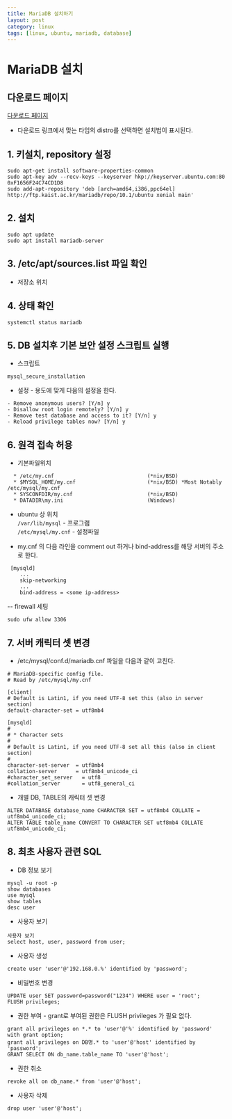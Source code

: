 ```yaml
---
title: MariaDB 설치하기
layout: post
category: linux
tags: [linux, ubuntu, mariadb, database]
---
```


# MariaDB 설치

## 다운로드 페이지
[다운로드 페이지](https://downloads.mariadb.org/mariadb/repositories/#mirror=kaist)
- 다운로드 링크에서 맞는 타입의 distro를 선택하면 설치법이 표시된다.

## 1. 키설치, repository 설정
```
sudo apt-get install software-properties-common
sudo apt-key adv --recv-keys --keyserver hkp://keyserver.ubuntu.com:80 0xF1656F24C74CD1D8
sudo add-apt-repository 'deb [arch=amd64,i386,ppc64el] http://ftp.kaist.ac.kr/mariadb/repo/10.1/ubuntu xenial main'
```

## 2. 설치
```
sudo apt update
sudo apt install mariadb-server
```

## 3. /etc/apt/sources.list 파일 확인
- 저장소 위치

## 4. 상태 확인
```
systemctl status mariadb
```

## 5. DB 설치후 기본 보안 설정 스크립트 실행
- 스크립트
```
mysql_secure_installation
```

- 설정 - 용도에 맞게 다음의 설정을 한다.
```
- Remove anonymous users? [Y/n] y
- Disallow root login remotely? [Y/n] y
- Remove test database and access to it? [Y/n] y
- Reload privilege tables now? [Y/n] y
```

## 6. 원격 접속 허용

- 기본파일위치

```
  * /etc/my.cnf                              (*nix/BSD)
  * $MYSQL_HOME/my.cnf                       (*nix/BSD) *Most Notably /etc/mysql/my.cnf
  * SYSCONFDIR/my.cnf                        (*nix/BSD)
  * DATADIR\my.ini                           (Windows)
```

- ubuntu 상 위치  
`/var/lib/mysql` - 프로그램  
`/etc/mysql/my.cnf` - 설정파일

- my.cnf 의 다음 라인을 comment out 하거나 bind-address를 해당 서버의 주소로 한다.

```
 [mysqld]
    ...
    skip-networking
    ...
    bind-address = <some ip-address>
```

-- firewall 세팅
```
sudo ufw allow 3306
```

## 7. 서버 캐릭터 셋 변경
- /etc/mysql/conf.d/mariadb.cnf 파일을 다음과 같이 고친다.

```
# MariaDB-specific config file.
# Read by /etc/mysql/my.cnf

[client]
# Default is Latin1, if you need UTF-8 set this (also in server section)
default-character-set = utf8mb4

[mysqld]
#
# * Character sets
# 
# Default is Latin1, if you need UTF-8 set all this (also in client section)
#
character-set-server  = utf8mb4 
collation-server      = utf8mb4_unicode_ci 
#character_set_server   = utf8 
#collation_server       = utf8_general_ci 
```

- 개별 DB, TABLE의 캐릭터 셋 변경
```
ALTER DATABASE database_name CHARACTER SET = utf8mb4 COLLATE = utf8mb4_unicode_ci;
ALTER TABLE table_name CONVERT TO CHARACTER SET utf8mb4 COLLATE utf8mb4_unicode_ci;
```

## 8. 최초 사용자 관련 SQL
- DB 정보 보기
```
mysql -u root -p
show databases
use mysql
show tables
desc user
```

- 사용자 보기
```
사용자 보기
select host, user, password from user;
```

- 사용자 생성
```
create user 'user'@'192.168.0.%' identified by 'password';
```

- 비밀번호 변경
```
UPDATE user SET password=password("1234") WHERE user = 'root';
FLUSH privileges;
```

- 권한 부여 - grant로 부여된 권한은 FLUSH privileges 가 필요 없다.
```
grant all privileges on *.* to 'user'@'%' identified by 'password' with grant option;
grant all privileges on DB명.* to 'user'@'host' identified by 'password';
GRANT SELECT ON db_name.table_name TO 'user'@'host';
```

- 권한 취소
```
revoke all on db_name.* from 'user'@'host';
```

- 사용자 삭제
```
drop user 'user'@'host';
```


